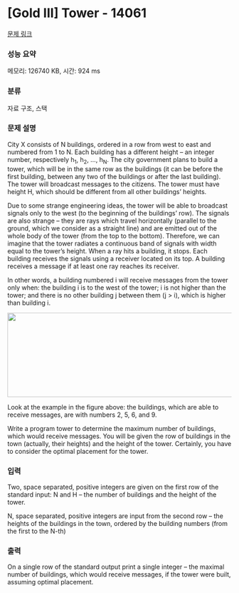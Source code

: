 # [Gold III] Tower - 14061 

[문제 링크](https://www.acmicpc.net/problem/14061) 

### 성능 요약

메모리: 126740 KB, 시간: 924 ms

### 분류

자료 구조, 스택

### 문제 설명

<p>City X consists of N buildings, ordered in a row from west to east and numbered from 1 to N. Each building has a different height – an integer number, respectively h<sub>1</sub>, h<sub>2</sub>, …, h<sub>N</sub>. The city government plans to build a tower, which will be in the same row as the buildings (it can be before the first building, between any two of the buildings or after the last building). The tower will broadcast messages to the citizens. The tower must have height H, which should be different from all other buildings’ heights.</p>

<p>Due to some strange engineering ideas, the tower will be able to broadcast signals only to the west (to the beginning of the buildings’ row). The signals are also strange – they are rays which travel horizontally (parallel to the ground, which we consider as a straight line) and are emitted out of the whole body of the tower (from the top to the bottom). Therefore, we can imagine that the tower radiates a continuous band of signals with width equal to the tower’s height. When a ray hits a building, it stops. Each building receives the signals using a receiver located on its top. A building receives a message if at least one ray reaches its receiver.</p>

<p>In other words, a building numbered i will receive messages from the tower only when: the building i is to the west of the tower; i is not higher than the tower; and there is no other building j between them (j > i), which is higher than building i.</p>

<p style="text-align: center;"><img alt="" src="https://onlinejudgeimages.s3.amazonaws.com/problem/14061/%EC%8A%A4%ED%81%AC%EB%A6%B0%EC%83%B7%202016-12-22%20%EC%98%A4%ED%9B%84%208.34.52.png" style="height:189px; width:580px"></p>

<p>Look at the example in the figure above: the buildings, which are able to receive messages, are with numbers 2, 5, 6, and 9.</p>

<p>Write a program tower to determine the maximum number of buildings, which would receive messages. You will be given the row of buildings in the town (actually, their heights) and the height of the tower. Certainly, you have to consider the optimal placement for the tower.</p>

### 입력 

 <p>Two, space separated, positive integers are given on the first row of the standard input: N and H – the number of buildings and the height of the tower.</p>

<p>N, space separated, positive integers are input from the second row – the heights of the buildings in the town, ordered by the building numbers (from the first to the N-th)</p>

### 출력 

 <p>On a single row of the standard output print a single integer – the maximal number of buildings, which would receive messages, if the tower were built, assuming optimal placement.</p>

